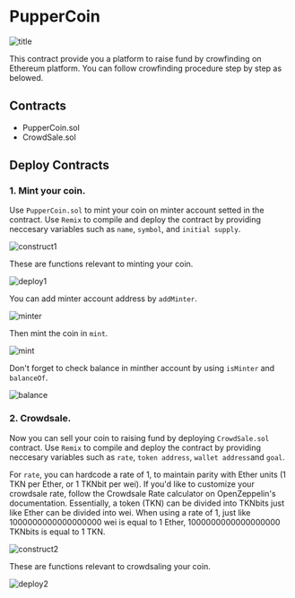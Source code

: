 # PupperCoin

![title](./image/title.jpg)

This contract provide you  a platform to raise fund by crowfinding on Ethereum platform. You can follow crowfinding procedure step by step as belowed. 

## Contracts

* PupperCoin.sol
* CrowdSale.sol

## Deploy Contracts

### 1. Mint your coin.

Use `PupperCoin.sol` to mint your coin on minter account setted in the contract. Use `Remix` to compile and deploy the contract by providing neccesary variables such as `name`, `symbol`, and `initial supply`. 

![construct1](./image/1_construct_puppercoin.png)

These are functions relevant to minting your coin.

![deploy1](./image/2_puppercoin_depolyed.png)

You can add minter account address by `addMinter`.

![minter](./image/3_add_minter_account.png)

Then mint the coin in `mint`.

![mint](./image/4_mint.png)

Don't forget to check balance in minther account by using `isMinter` and `balanceOf`.

![balance](./image/5_check_coin_details.png)

### 2. Crowdsale.

Now you can sell your coin to raising fund by deploying `CrowdSale.sol` contract. Use `Remix` to compile and deploy the contract by providing neccesary variables such as `rate`, `token address`, `wallet address`and `goal`.  

For `rate`, you can hardcode a rate of 1, to maintain parity with Ether units (1 TKN per Ether, or 1 TKNbit per wei). If you'd like to customize your crowdsale rate, follow the Crowdsale Rate calculator on OpenZeppelin's documentation. Essentially, a token (TKN) can be divided into TKNbits just like Ether can be divided into wei. When using a rate of 1, just like 1000000000000000000 wei is equal to 1 Ether, 1000000000000000000 TKNbits is equal to 1 TKN.

![construct2](./image/6_construct_crowdsale.png)

These are functions relevant to crowdsaling your coin.

![deploy2](./image/7_crowdsale_depolyed.png)
